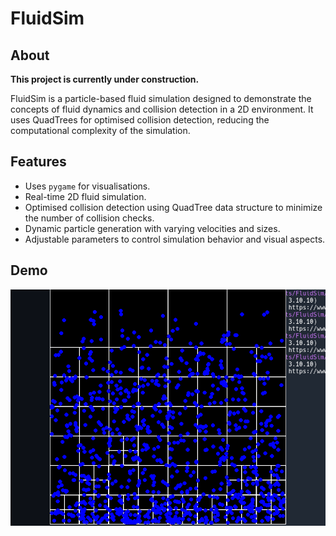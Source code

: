 # FluidSim

## About 

**This project is currently under construction.**

FluidSim is a particle-based fluid simulation designed to demonstrate the concepts of fluid dynamics and collision detection in a 2D environment. It uses QuadTrees for optimised collision detection, reducing the computational complexity of the simulation.

## Features

- Uses ```pygame``` for visualisations.
- Real-time 2D fluid simulation.
- Optimised collision detection using QuadTree data structure to minimize the number of collision checks.
- Dynamic particle generation with varying velocities and sizes.
- Adjustable parameters to control simulation behavior and visual aspects.


## Demo

![figure_1](figures/qtree_1000_particles.gif)